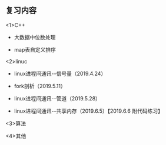 ## 复习内容 ##
<1>C++

  * 大数据中位数处理
  
  * map表自定义排序
  
<2>linuc

   * linux进程间通讯--信号量（2019.4.24）
   
   * fork剖析（2019.5.11）

   * linux进程间通讯--管道（2019.5.28）

   * linux进程间通讯--共享内存（2019.6.5）【2019.6.6 附代码练习】

<3>算法

<4>其他
